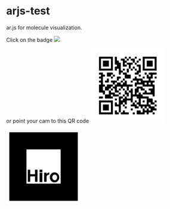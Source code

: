 # arjs-test
ar.js for molecule visualization. 

Click on the badge
[![](https://img.shields.io/badge/Augmented-Reality-red)](https://napoles-uach.github.io/arjs-test/)

or point your cam to this QR code
<img src="https://github.com/napoles-uach/arjs-test/blob/main/frame.png" width="200" height="200" />

<img src="https://github.com/napoles-uach/arjs-test/blob/main/hiro.png" width="200" height="200" />
